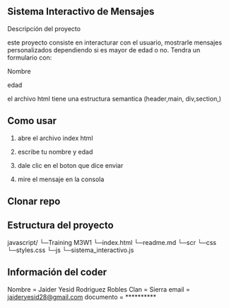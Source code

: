 ## Sistema Interactivo de Mensajes

Descripción del proyecto

este proyecto consiste en interacturar con el usuario, mostrarle mensajes personalizados dependiendo si es mayor de edad o no. Tendra un formulario con:

Nombre

edad

el archivo html tiene una estructura semantica (header,main, div,section,)

## Como usar

1. abre el archivo index html

2. escribe tu nombre y edad

3. dale clic en el boton que dice enviar

4. mire el mensaje en la consola

## Clonar repo


## Estructura del proyecto

javascript/
  └─Training M3W1
   └─index.html
   └─readme.md
    └─scr
      └─css
        └─styles.css
      └─js
       └─sistema_interactivo.js


## Información del coder

Nombre = Jaider Yesid Rodriguez Robles
Clan = Sierra
email = jaideryesid28@gmail.com
documento = **********
